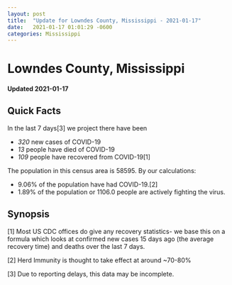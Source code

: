 ```yaml
---
layout: post
title:  "Update for Lowndes County, Mississippi - 2021-01-17"
date:   2021-01-17 01:01:29 -0600
categories: Mississippi
---
```


# Lowndes County, Mississippi
#### Updated 2021-01-17

## Quick Facts

In the last 7 days[3] we project there have been
- *320* new cases of COVID-19
- *13* people have died of COVID-19
- *109* people have recovered from COVID-19[1]

The population in this census area is 58595. By our calculations:
- 9.06% of the population have had COVID-19.[2]
- 1.89% of the population or 1106.0 people are actively fighting the virus.

## Synopsis




[1] Most US CDC offices do give any recovery statistics- we base this on a formula which looks at confirmed new cases
15 days ago (the average recovery time) and deaths over the last 7 days.

[2] Herd Immunity is thought to take effect at around ~70-80%

[3] Due to reporting delays, this data may be incomplete.
 
    